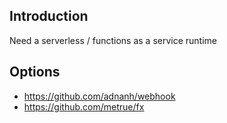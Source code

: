 ## Introduction 

Need a serverless / functions as a service runtime 

## Options

- https://github.com/adnanh/webhook
- https://github.com/metrue/fx